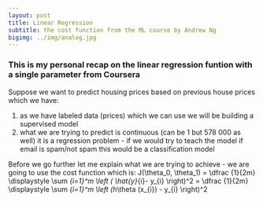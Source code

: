 ```yaml
---
layout: post
title: Linear Regression 
subtitle: the cost function from the ML course by Andrew Ng
bigimg: ../img/analog.jpg
---
```


<script type="text/javascript" async
  src="https://cdnjs.cloudflare.com/ajax/libs/mathjax/2.7.1/MathJax.js?...">
</script>

### This is my personal recap on the linear regression funtion with a single parameter from Coursera 

Suppose we want to predict housing prices based on previous house prices which we have: 

1) as we have labeled data (prices) which we can use we will be building a supervised model
2) what we are trying to predict is continuous (can be 1 but 578 000 as well) it is a regression problem - if we would try to teach the model if email is spam/not spam this would be a classification model

Before we go further let me explain what we are trying to achieve - we are going to use the cost function which is:
J(\theta_0, \theta_1) = \dfrac {1}{2m} \displaystyle \sum _{i=1}^m \left ( \hat{y}_{i}- y_{i} \right)^2 = \dfrac {1}{2m} \displaystyle \sum _{i=1}^m \left (h_\theta (x_{i}) - y_{i} \right)^2

